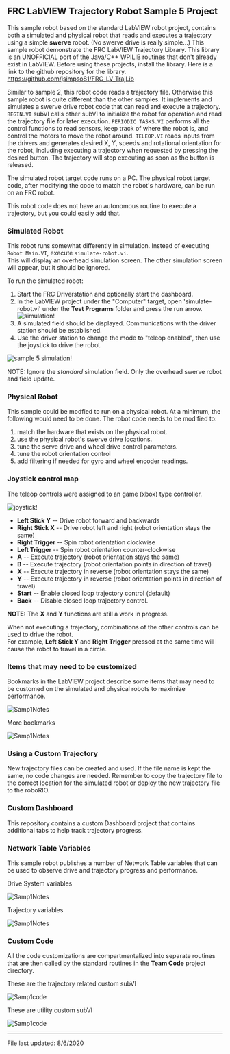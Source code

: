 ## FRC LabVIEW Trajectory Robot Sample 5 Project

This sample robot based on the standard LabVIEW robot project, contains both a simulated and physical robot that reads and executes a trajectory using a simple **swerve** robot.  (No swerve drive is really simple...)  This sample robot demonstrate the FRC LabVIEW Trajectory Library.  This library is an UNOFFICIAL port of the Java/C++ 
WPILIB routines that don't already exist in LabVIEW.  Before using these projects, install the library.  Here is a link to the github repository for the library.  https://github.com/jsimpso81/FRC_LV_TrajLib

Similar to sample 2, this robot code reads a trajectory file.  Otherwise this sample robot is quite different than the other samples.  It implements and simulates a swerve drive robot code that can read and execute a trajectory. `BEGIN.VI` subVI calls other subVI to initialize the robot for operation and read the trajectory file for later execution. `PERIODIC TASKS.VI` performs all the control functions to read sensors, keep track of where the robot is, and control the motors to move the robot around.  `TELEOP.VI` reads inputs from the drivers and generates desired X, Y, speeds and rotational orientation for the robot, including executing a trajectory when requested by pressing the desired button.  The trajectory will stop executing as soon as the button is released.

The simulated robot target code runs on a PC. The physical robot target code, after modifying the code to match the robot's hardware, can be run on an FRC robot.  

This robot code does not have an autonomous routine to execute a trajectory, but you could easily add that.

### Simulated Robot

This robot runs somewhat differently in simulation.  Instead of executing `Robot Main.VI`, execute `simulate-robot.vi`.  
This will display an overhead simulation screen.  The other simulation screen will appear, but it should be ignored.

To run the simulated robot:
1. Start the FRC Driverstation and optionally start the dashboard.
1. In the LabVIEW project under the "Computer" target, open 'simulate-robot.vi' under the **Test Programs** folder and press the run arrow.  ![simulation!](images/sample_5_main_pgm.PNG)
1. A simulated field should be displayed.  Communications with the driver station should be established.
1. Use the driver station to change the mode to "teleop enabled", then use the joystick to drive the robot.

![sample 5 simulation!](images/sample_5_simulation.PNG)

NOTE:  Ignore the *standard* simulation field.  Only the overhead swerve robot and field update.

### Physical Robot

This sample could be modfied to run on a physical robot.  At a minimum, the following would need to be done.
The robot code needs to be modified to:
1. match the hardware that exists on the physical robot.
2. use the physical robot's swerve drive locations.
3. tune the serve drive and wheel drive control parameters.
4. tune the robot orientation control
5. add filtering if needed for gyro and wheel encoder readings.

### Joystick control map

The teleop controls were assigned to an game (xbox) type controller.

![joystick!](images/xbox-360_controller.png)

- **Left Stick Y** -- Drive robot forward and backwards
- **Right Stick X** -- Drive robot left and right (robot orientation stays the same)
- **Right Trigger** -- Spin robot orientation clockwise
- **Left Trigger** -- Spin robot orientation counter-clockwise
- **A** -- Execute trajectory (robot orientation stays the same)
- **B** -- Execute trajectory (robot orientation points in direction of travel)
- **X** -- Execute trajectory in reverse (robot orientation stays the same)
- **Y** -- Execute trajectory in reverse (robot orientation points in direction of travel)
- **Start** -- Enable closed loop trajectory control (default)
- **Back** -- Disable closed loop trajectory control.

**NOTE:** The **X** and **Y** functions are still a work in progress.

When not executing a trajectory, combinations of the other controls can be used to drive the robot.  
For example, **Left Stick Y** and **Right Trigger** pressed at the same time will cause the robot to travel in a circle. 

### Items that may need to be customized

Bookmarks in the LabVIEW project describe some items that may need to be customed on the simulated and physical robots to maximize performance.  

![Samp1Notes](images/sample5_bookmarks-A.PNG)

More bookmarks

![Samp1Notes](images/sample5_bookmarks-B.PNG)

### Using a Custom Trajectory

New trajectory files can be created and used.  If the file name is kept the same, no code changes are needed.  Remember to copy the trajectory file to the correct location for the simulated robot or deploy the new trajectory file to the roboRIO.

### Custom Dashboard

This repository contains a custom Dashboard project that contains additional tabs to help track trajectory progress.

### Network Table Variables

This sample robot publishes a number of Network Table variables that can be used to observe drive and trajectory progress and performance.

Drive System variables

![Samp1Notes](images/sample_5_dash_drive.PNG)

Trajectory variables

![Samp1Notes](images/sample_5_dash_traj.PNG)

### Custom Code

All the code customizations are compartmentalized into separate routines that are then called by the standard 
routines in the **Team Code** project directory.

These are the trajectory related custom subVI

![Samp1code](images/sample_5_traj_code.PNG)

These are utility custom subVI

![Samp1code](images/sample_5_misc_code.PNG)


---
File last updated: 8/6/2020
